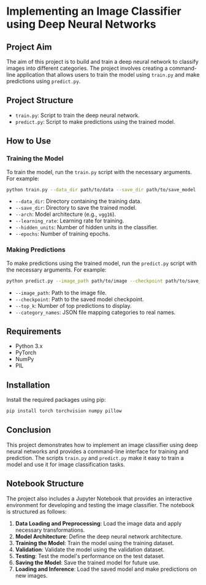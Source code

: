 # Implementing an Image Classifier using Deep Neural Networks

## Project Aim
The aim of this project is to build and train a deep neural network to classify images into different categories. The project involves creating a command-line application that allows users to train the model using `train.py` and make predictions using `predict.py`.

## Project Structure
- `train.py`: Script to train the deep neural network.
- `predict.py`: Script to make predictions using the trained model.

## How to Use

### Training the Model
To train the model, run the `train.py` script with the necessary arguments. For example:
```bash
python train.py --data_dir path/to/data --save_dir path/to/save_model --arch vgg16 --learning_rate 0.001 --hidden_units 512 --epochs 20
```
- `--data_dir`: Directory containing the training data.
- `--save_dir`: Directory to save the trained model.
- `--arch`: Model architecture (e.g., `vgg16`).
- `--learning_rate`: Learning rate for training.
- `--hidden_units`: Number of hidden units in the classifier.
- `--epochs`: Number of training epochs.

### Making Predictions
To make predictions using the trained model, run the `predict.py` script with the necessary arguments. For example:
```bash
python predict.py --image_path path/to/image --checkpoint path/to/save_model/checkpoint.pth --top_k 5 --category_names cat_to_name.json
```
- `--image_path`: Path to the image file.
- `--checkpoint`: Path to the saved model checkpoint.
- `--top_k`: Number of top predictions to display.
- `--category_names`: JSON file mapping categories to real names.

## Requirements
- Python 3.x
- PyTorch
- NumPy
- PIL

## Installation
Install the required packages using pip:
```bash
pip install torch torchvision numpy pillow
```

## Conclusion
This project demonstrates how to implement an image classifier using deep neural networks and provides a command-line interface for training and prediction. The scripts `train.py` and `predict.py` make it easy to train a model and use it for image classification tasks.

## Notebook Structure
The project also includes a Jupyter Notebook that provides an interactive environment for developing and testing the image classifier. The notebook is structured as follows:

1. **Data Loading and Preprocessing**: Load the image data and apply necessary transformations.
2. **Model Architecture**: Define the deep neural network architecture.
3. **Training the Model**: Train the model using the training dataset.
4. **Validation**: Validate the model using the validation dataset.
5. **Testing**: Test the model's performance on the test dataset.
6. **Saving the Model**: Save the trained model for future use.
7. **Loading and Inference**: Load the saved model and make predictions on new images.

